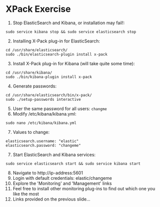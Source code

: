 # XPack Exercise #

1. Stop ElasticSearch and Kibana, or installation may fail!:
```
sudo service kibana stop && sudo service elasticsearch stop
```
2. Installing X-Pack plug-in for ElasticSearch:
```
cd /usr/share/elasticsearch/
sudo ./bin/elasticsearch-plugin install x-pack
```
3. Install X-Pack plug-in for Kibana (will take quite some time):
```
cd /usr/share/kibana/
sudo ./bin/kibana-plugin install x-pack
```
4. Generate passwords:
```
cd /usr/share/elasticsearch/bin/x-pack/
sudo ./setup-passwords interactive
```
5. User the same password for all users: ```changme```
6. Modify /etc/kibana/kibana.yml:
```
sudo nano /etc/kibana/kibana.yml
```
7. Values to change:
```
elasticsearch.username: "elastic"
elasticsearch.password: "changeme"
```
7. Start ElasticSearch and Kibana services:
```
sudo service elasticsearch start && sudo service kibana start
```
8. Navigate to http://ip-address:5601
9. Login with default credentials: elastic/changeme
10. Explore the 'Monitoring' and 'Management' links
11. Feel free to install other monitoring plug-ins to find out which one you like the most
12. Links provided on the previous slide...